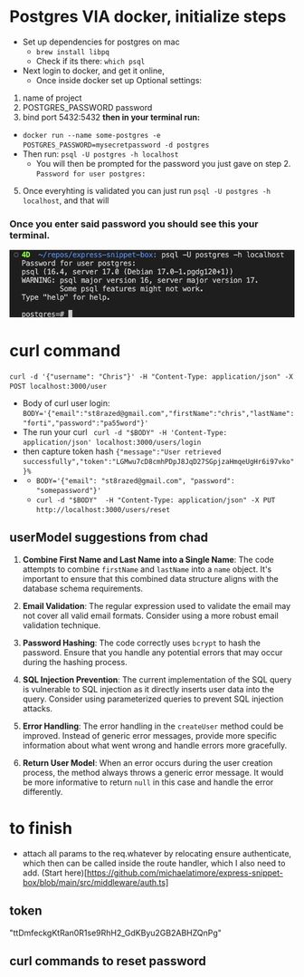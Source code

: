 # Postgres VIA docker, initialize steps

- Set up dependencies for postgres on mac
  - `brew install libpq`
  - Check if its there: `which psql`
- Next login to docker, and get it online,
  - Once inside docker set up Optional settings:

1. name of project
2. POSTGRES_PASSWORD password
3. bind port 5432:5432
   **then in your terminal run:**

- `docker run --name some-postgres -e POSTGRES_PASSWORD=mysecretpassword -d postgres`
- Then run: `psql -U postgres -h localhost`
  - You will then be prompted for the password you just gave on step 2. `Password for user postgres:`

5. Once everyhting is validated you can just run `psql -U postgres -h localhost`, and that will

### Once you enter said password you should see this your terminal.

![This](./assets/screenshot.png)

# curl command

`curl -d '{"username": "Chris"}' -H "Content-Type: application/json" -X POST localhost:3000/user`

- Body of curl user login:
  `BODY='{"email":"st8razed@gmail.com","firstName":"chris","lastName":"forti","password":"pa55word"}'`
- The run your curl
  ` curl -d "$BODY" -H 'Content-Type: application/json' localhost:3000/users/login`
- then capture token hash
  `{"message":"User retrieved successfully","token":"LGMwu7cD8cmhPDpJ8JqD27SGpjzaHmqeUgHr6i97vko"}% `
- - `BODY='{"email": "st8razed@gmail.com", "password": "somepassword"}'`
  - `curl -d "$BODY"  -H "Content-Type: application/json" -X PUT http://localhost:3000/users/reset`

## userModel suggestions from chad

1. **Combine First Name and Last Name into a Single Name**: The code attempts to combine `firstName` and `lastName` into a `name` object. It's important to ensure that this combined data structure aligns with the database schema requirements.

2. **Email Validation**: The regular expression used to validate the email may not cover all valid email formats. Consider using a more robust email validation technique.

3. **Password Hashing**: The code correctly uses `bcrypt` to hash the password. Ensure that you handle any potential errors that may occur during the hashing process.

4. **SQL Injection Prevention**: The current implementation of the SQL query is vulnerable to SQL injection as it directly inserts user data into the query. Consider using parameterized queries to prevent SQL injection attacks.

5. **Error Handling**: The error handling in the `createUser` method could be improved. Instead of generic error messages, provide more specific information about what went wrong and handle errors more gracefully.

6. **Return User Model**: When an error occurs during the user creation process, the method always throws a generic error message. It would be more informative to return `null` in this case and handle the error differently.

# to finish

- attach all params to the req.whatever by relocating ensure authenticate, which then can be called inside the route handler, which I also need to add. (Start here)[https://github.com/michaelatimore/express-snippet-box/blob/main/src/middleware/auth.ts]

## token

"ttDmfeckgKtRan0R1se9RhH2_GdKByu2GB2ABHZQnPg"

## curl commands to reset password
